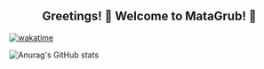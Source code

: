 <h2>

<div align="center">Greetings! 👋 Welcome to MataGrub! 🌌</div>

</h2>

[![wakatime](https://wakatime.com/badge/user/585950c0-041e-49fd-8fc9-9b2236a94f87.svg)](https://wakatime.com/@585950c0-041e-49fd-8fc9-9b2236a94f87)

![Anurag's GitHub stats](https://github-readme-stats.vercel.app/api?username=itsmarcotime&show_icons=true&theme=dark)
<!--
**itsmarcotime/itsmarcotime** is a ✨ _special_ ✨ repository because its `README.md` (this file) appears on your GitHub profile.

Here are some ideas to get you started:

- 🔭 I’m currently working on ...
- 🌱 I’m currently learning ...
- 👯 I’m looking to collaborate on ...
- 🤔 I’m looking for help with ...
- 💬 Ask me about ...
- 📫 How to reach me: ...
- 😄 Life goal: becoming an all knowing shu'ulathoi.
- ⚡ Fun fact: ...
-->
